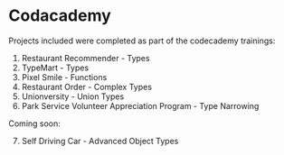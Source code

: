 # Codacademy
Projects included were completed as part of the codecademy trainings:

1. Restaurant Recommender - Types
2. TypeMart - Types
3. Pixel Smile - Functions
4. Restaurant Order - Complex Types
5. Unionversity - Union Types
6. Park Service Volunteer Appreciation Program - Type Narrowing

Coming soon:

7. Self Driving Car - Advanced Object Types
